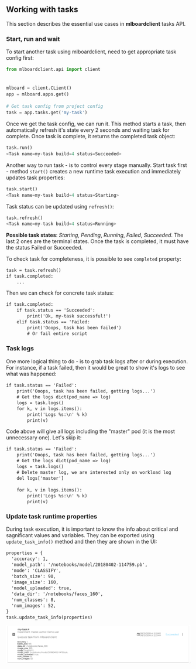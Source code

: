 ## Working with tasks

This section describes the essential use cases in **mlboardclient**
tasks API.

### Start, run and wait

To start another task using mlboardclient, need to get appropriate task config first:

```python
from mlboardclient.api import client


mlboard = client.CLient()
app = mlboard.apps.get()

# Get task config from project config
task = app.tasks.get('my-task')
```

Once we get the task config, we can run it. This method starts a task,
then automatically refresh it's state every 2 seconds and waiting task
for complete. Once task is complete, it returns the completed task object:

```python
task.run()
<Task name=my-task build=4 status=Succeeded>
```

Another way to run task - is to control every stage manually. Start task
first - method `start()` creates a new runtime task execution and immediately
updates task properties:

```python
task.start()
<Task name=my-task build=4 status=Starting>
```

Task status can be updated using `refresh()`:

```python
task.refresh()
<Task name=my-task build=4 status=Running>
```

**Possible task states**: *Starting*, *Pending*, *Running*, *Failed*, *Succeeded*.
The last 2 ones are the terminal states. Once the task is completed, it must have
the status Failed or Succeeded.

To check task for completeness, it is possible to see `completed` property:

```
task = task.refresh()
if task.completed:
    ...
```

Then we can check for concrete task status:

```
if task.completed:
    if task.status == 'Succeeded':
        print('Ok, my-task successful!')
    elif task.status == 'Failed:
        print('Ooops, task has been failed')
        # Or fail entire script
```

### Task logs

One more logical thing to do - is to grab task logs after or during
execution. For instance, if a task failed, then it would be great to show
it's logs to see what was happened:

```
if task.status == 'Failed':
    print('Ooops, task has been failed, getting logs...')
    # Get the logs dict(pod_name => log)
    logs = task.logs()
    for k, v in logs.items():
        print('Logs %s:\n' % k)
        print(v)
```

Code above will give all logs including the "master" pod (it is the most
unnecessary one). Let's skip it:

```
if task.status == 'Failed':
    print('Ooops, task has been failed, getting logs...')
    # Get the logs dict(pod_name => log)
    logs = task.logs()
    # Delete master log, we are interested only on workload log
    del logs['master']

    for k, v in logs.items():
        print('Logs %s:\n' % k)
        print(v)
```

### Update task runtime properties

During task execution, it is important to know the info about critical
and sagnificant values and variables. They can be exported using
`update_task_info()` method and then they are shown in the UI:

```
properties = {
  'accuracy': 1,
  'model_path': '/notebooks/model/20180402-114759.pb',
  'mode': 'CLASSIFY',
  'batch_size': 90,
  'image_size': 160,
  'model_uploaded': true,
  'data_dir': '/notebooks/faces_160',
  'num_classes': 8,
  'num_images': 52,
}
task.update_task_info(properties)
```

![](../../img/mlboardclient/task_properties.png)


